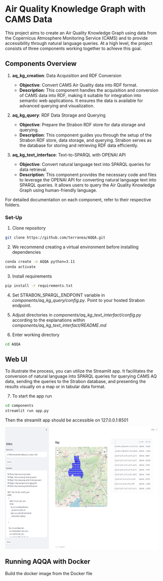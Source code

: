 # Air Quality Knowledge Graph with CAMS Data

This project aims to create an Air Quality Knowledge Graph using data from the Copernicus Atmosphere Monitoring Service (CAMS) and to provide accessibility through natural language queries. At a high level, the project consists of three components working together to achieve this goal.

## Components Overview

1. **aq_kg_creation**: Data Acquisition and RDF Conversion
   - **Objective**: Convert CAMS Air Quality data into RDF format.
   - **Description**: This component handles the acquisition and conversion of CAMS data into RDF, making it suitable for integration into semantic web applications. It ensures the data is available for advanced querying and visualization.
   
2. **aq_kg_query**: RDF Data Storage and Querying
   - **Objective**: Prepare the Strabon RDF store for data storage and querying.
   - **Description**: This component guides you through the setup of the Strabon RDF store, data storage, and querying. Strabon serves as the database for storing and retrieving RDF data efficiently.
   
3. **aq_kg_text_interface**: Text-to-SPARQL with OPENAI API
   - **Objective**: Convert natural language text into SPARQL queries for data retrieval.
   - **Description**: This component provides the necessary code and files to leverage the OPENAI API for converting natural language text into SPARQL queries. It allows users to query the Air Quality Knowledge Graph using human-friendly language.

For detailed documentation on each component, refer to their respective folders.

### Set-Up

1) Clone repository
```bash
git clone https://github.com/terranea/AQQA.git
```

2) We recommend creating a virtual environment before installing dependencies
```bash
conda create -n AQQA python=3.11
conda activate
```

3) Install requirements
```bash
pip install -r requirements.txt
```

4) Set STRABON_SPARQL_ENDPOINT variable in *components/aq_kg_query/config.py*. Point to your hosted Strabon endpoint.
5) Adjust directories in *components/aq_kg_text_interfact/config.py* according to the explanations within *components/aq_kg_text_interfact/README.md*

6) Enter working directory 
```bash
cd AQQA
```


## Web UI

To illustrate the process, you can utilize the Streamlit app. It facilitates the conversion of natural language into SPARQL queries for querying CAMS AQ data, sending the queries to the Strabon database, and presenting the results visually on a map or in tabular data format.

7) To start the app run
```bash
cd components
streamlit run app.py
```

Then the streamlit app should be accessible on 127.0.0.1:8501 

<img src="streamlit_app.png"
     alt="Web UI AQQA"
     style="display: block; margin: 0 auto;"
     width="800" height="400" />



## Running AQQA with Docker

Build the docker image from the Docker file
```bash
